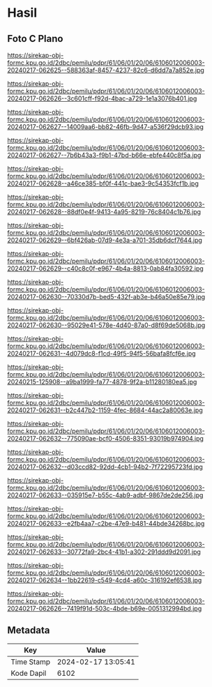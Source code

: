 # Hasil

## Foto C Plano

https://sirekap-obj-formc.kpu.go.id/2dbc/pemilu/pdpr/61/06/01/20/06/6106012006003-20240217-062625--588363af-8457-4237-82c6-d6dd7a7a852e.jpg

https://sirekap-obj-formc.kpu.go.id/2dbc/pemilu/pdpr/61/06/01/20/06/6106012006003-20240217-062626--3c601cff-f92d-4bac-a729-1e1a3076b401.jpg

https://sirekap-obj-formc.kpu.go.id/2dbc/pemilu/pdpr/61/06/01/20/06/6106012006003-20240217-062627--14009aa6-bb82-46fb-9d47-a536f29dcb93.jpg

https://sirekap-obj-formc.kpu.go.id/2dbc/pemilu/pdpr/61/06/01/20/06/6106012006003-20240217-062627--7b6b43a3-f9b1-47bd-b66e-ebfe440c8f5a.jpg

https://sirekap-obj-formc.kpu.go.id/2dbc/pemilu/pdpr/61/06/01/20/06/6106012006003-20240217-062628--a46ce385-bf0f-441c-bae3-9c54353fcf1b.jpg

https://sirekap-obj-formc.kpu.go.id/2dbc/pemilu/pdpr/61/06/01/20/06/6106012006003-20240217-062628--88df0e4f-9413-4a95-8219-76c8404c1b76.jpg

https://sirekap-obj-formc.kpu.go.id/2dbc/pemilu/pdpr/61/06/01/20/06/6106012006003-20240217-062629--6bf426ab-07d9-4e3a-a701-35db6dcf7644.jpg

https://sirekap-obj-formc.kpu.go.id/2dbc/pemilu/pdpr/61/06/01/20/06/6106012006003-20240217-062629--c40c8c0f-e967-4b4a-8813-0ab84fa30592.jpg

https://sirekap-obj-formc.kpu.go.id/2dbc/pemilu/pdpr/61/06/01/20/06/6106012006003-20240217-062630--70330d7b-bed5-432f-ab3e-b46a50e85e79.jpg

https://sirekap-obj-formc.kpu.go.id/2dbc/pemilu/pdpr/61/06/01/20/06/6106012006003-20240217-062630--95029e41-578e-4d40-87a0-d8f69de5068b.jpg

https://sirekap-obj-formc.kpu.go.id/2dbc/pemilu/pdpr/61/06/01/20/06/6106012006003-20240217-062631--4d079dc8-f1cd-49f5-94f5-56bafa8fcf6e.jpg

https://sirekap-obj-formc.kpu.go.id/2dbc/pemilu/pdpr/61/06/01/20/06/6106012006003-20240215-125908--a9ba1999-fa77-4878-9f2a-b11280180ea5.jpg

https://sirekap-obj-formc.kpu.go.id/2dbc/pemilu/pdpr/61/06/01/20/06/6106012006003-20240217-062631--b2c447b2-1159-4fec-8684-44ac2a80063e.jpg

https://sirekap-obj-formc.kpu.go.id/2dbc/pemilu/pdpr/61/06/01/20/06/6106012006003-20240217-062632--775090ae-bcf0-4506-8351-93019b974904.jpg

https://sirekap-obj-formc.kpu.go.id/2dbc/pemilu/pdpr/61/06/01/20/06/6106012006003-20240217-062632--d03ccd82-92dd-4cb1-94b2-7f72295723fd.jpg

https://sirekap-obj-formc.kpu.go.id/2dbc/pemilu/pdpr/61/06/01/20/06/6106012006003-20240217-062633--035915e7-b55c-4ab9-adbf-9867de2de256.jpg

https://sirekap-obj-formc.kpu.go.id/2dbc/pemilu/pdpr/61/06/01/20/06/6106012006003-20240217-062633--e2fb4aa7-c2be-47e9-b481-44bde34268bc.jpg

https://sirekap-obj-formc.kpu.go.id/2dbc/pemilu/pdpr/61/06/01/20/06/6106012006003-20240217-062633--30772fa9-2bc4-41b1-a302-291ddd9d2091.jpg

https://sirekap-obj-formc.kpu.go.id/2dbc/pemilu/pdpr/61/06/01/20/06/6106012006003-20240217-062634--1bb22619-c549-4cd4-a60c-316192ef6538.jpg

https://sirekap-obj-formc.kpu.go.id/2dbc/pemilu/pdpr/61/06/01/20/06/6106012006003-20240217-062626--7419f91d-503c-4bde-b69e-0051312994bd.jpg


## Metadata

| Key        | Value               |
| ---------- | ------------------- |
| Time Stamp | 2024-02-17 13:05:41 |
| Kode Dapil | 6102                |



